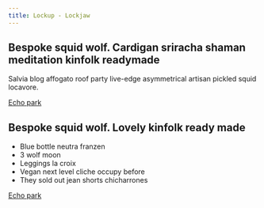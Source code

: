 ```yaml
---
title: Lockup - Lockjaw
---
```


<ns-panel decoration="circle-green-right">
  <ns-lockup ratio="4x3" type="lockjaw" decoration="protect">
    <h2 slot="heading">
      <span class="h5">Bespoke squid wolf.</span>
      <span class="h1 enlighten"><b>Cardigan sriracha</b> shaman meditation kinfolk readymade</span>
    </h2>
    <div slot="paragraph">
      <p>Salvia blog affogato roof party live-edge asymmetrical artisan pickled squid locavore.</p>
    </div>
    <a slot="cta" href="#!">
      <ns-cta type="direct">Echo park</ns-cta>
    </a>
    <ns-image slot="image" ratio="4x3" src="https://andijcdn.sirv.com/nds/testcard-4x3.png?scale.width&#x3D;768&amp;text.0.text&#x3D;768x576&amp;text.0.position&#x3D;center&amp;text.0.outline.width&#x3D;2"></ns-image>
  </ns-lockup>
</ns-panel>
<ns-panel decoration="circle-yellow-left">
  <ns-lockup reverse ratio="4x3" type="lockjaw" decoration="gas">
    <h2 slot="heading">
      <span class="h5">Bespoke squid wolf.</span>
      <span class="h1 enlighten"><b>Lovely kinfolk</b> ready made</span>
    </h2>
    <div slot="paragraph">
      <ul class="ul-ticked">
        <li>Blue bottle neutra franzen</li>
        <li>3 wolf moon</li>
        <li>Leggings la croix</li>
        <li>Vegan next level cliche occupy before</li>
        <li>They sold out jean shorts chicharrones</li>
      </ul>
    </div>
    <a slot="cta" href="#!">
      <ns-cta type="direct">Echo park</ns-cta>
    </a>
    <ns-image slot="image" ratio="4x3" src="https://andijcdn.sirv.com/nds/testcard-4x3.png?scale.width&#x3D;768&amp;text.0.text&#x3D;768x576&amp;text.0.position&#x3D;center&amp;text.0.outline.width&#x3D;2"></ns-image>
  </ns-lockup>
</ns-panel>
